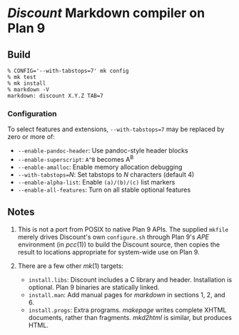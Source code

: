 # *Discount* Markdown compiler on Plan 9

## Build
    % CONFIG='--with-tabstops=7' mk config
    % mk test
    % mk install
    % markdown -V
    markdown: discount X.Y.Z TAB=7

### Configuration
To select features and extensions, `--with-tabstops=7` may be replaced by zero or more of:

* `--enable-pandoc-header`:  Use pandoc-style header blocks
* `--enable-superscript`:  `A^B` becomes A<sup>B</sup>
* `--enable-amalloc`:  Enable memory allocation debugging
* `--with-tabstops=`*N*:  Set tabstops to *N* characters (default 4)
* `--enable-alpha-list`:  Enable `(a)/(b)/(c)` list markers
* `--enable-all-features`:  Turn on all stable optional features

## Notes
1. This is not a port from POSIX to native Plan 9 APIs. The supplied
`mkfile` merely drives Discount's own `configure.sh` through Plan 9's
*APE* environment (in *pcc*(1)) to build the Discount source, then
copies the result to locations appropriate for system-wide use on
Plan 9.

2. There are a few other *mk*(1) targets:
    * `install.libs`:  Discount includes a C library and header.
Installation is optional.  Plan 9 binaries are statically linked.
    * `install.man`:  Add manual pages for *markdown* in sections 1, 2, and 6.
    * `install.progs`:  Extra programs.  *makepage* writes complete XHTML
documents, rather than fragments.  *mkd2html* is similar, but produces
HTML.
